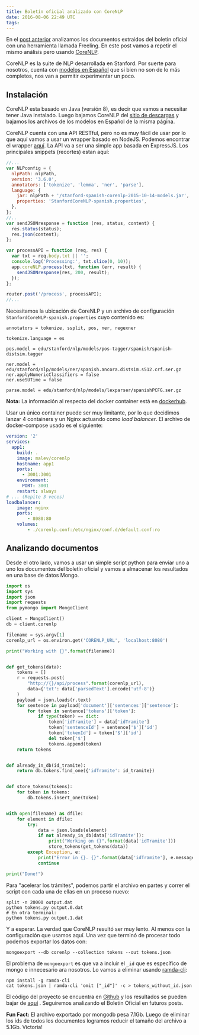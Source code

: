 ```yaml
---
title: Boletín oficial analizado con CoreNLP
date: 2016-08-06 22:49 UTC
tags:
---
```


En el [post anterior](/post/analizando-40000-documentos-con-nlp-.html)
analizamos los documentos extraidos del boletín oficial
con una herramienta llamada Freeling. En este post vamos a repetir el mismo
análisis pero usando [CoreNLP](http://stanfordnlp.github.io/CoreNLP/).

CoreNLP es la suite de NLP desarrollada en Stanford. Por suerte para nosotros,
cuenta con [modelos en Español](http://stanfordnlp.github.io/CoreNLP/index.html#human-languages-supported)
que si bien no son de lo más completos, nos van a permitir experimentar un
poco.

## Instalación

CoreNLP esta basado en Java (versión 8), es decir que vamos a necesitar tener
Java instalado. Luego bajamos CoreNLP del [sitio de descargas](http://stanfordnlp.github.io/CoreNLP/index.html#download)
y bajamos los archivos de los modelos en Español de la misma página.

CoreNLP cuenta con una API RESTful, pero no es muy fácil de usar por lo que
aquí vamos a usar un wrapper basado en NodeJS. Podemos encontrar el wrapper
[aquí](https://github.com/hiteshjoshi/node-stanford-corenlp). La API va a ser
una simple app basada en ExpressJS. Los principales snippets (recortes)
estan aquí:

```javascript
//...
var NLPconfig = {
  nlpPath: nlpPath,
  version: '3.6.0',
  annotators: ['tokenize', 'lemma', 'ner', 'parse'],
  language: {
    jar: nlpPath + '/stanford-spanish-corenlp-2015-10-14-models.jar',
    properties: 'StanfordCoreNLP-spanish.properties',
  },
};
//..
var sendJSONresponse = function (res, status, content) {
  res.status(status);
  res.json(content);
};

var processAPI = function (req, res) {
  var txt = req.body.txt || '';
  console.log('Processing:', txt.slice(0, 10));
  app.coreNLP.process(txt, function (err, result) {
    sendJSONresponse(res, 200, result);
  });
};

router.post('/process', processAPI);
//...
```

Necesitamos la ubicación de CoreNLP y un archivo de configuración
`StanfordCoreNLP-spanish.properties` cuyo contenido es:

```
annotators = tokenize, ssplit, pos, ner, regexner

tokenize.language = es

pos.model = edu/stanford/nlp/models/pos-tagger/spanish/spanish-distsim.tagger

ner.model = edu/stanford/nlp/models/ner/spanish.ancora.distsim.s512.crf.ser.gz
ner.applyNumericClassifiers = false
ner.useSUTime = false

parse.model = edu/stanford/nlp/models/lexparser/spanishPCFG.ser.gz
```

**Nota:** La información al respecto del docker container está en [dockerhub](https://hub.docker.com/r/malev/corenlp/).

Usar un único container puede ser muy limitante, por lo que decidimos lanzar 4
containers y un Nginx actuando como *load balancer*. El archivo de docker-compose
usado es el siguiente:

```yaml
version: '2'
services:
  app1:
    build: .
    image: malev/corenlp
    hostname: app1
    ports:
      - 3001:3001
    environment:
      PORT: 3001
    restart: always
# ... (Repite 3 veces)
loadbalancer:
    image: nginx
    ports:
        - 8080:80
    volumes:
        - ./corenlp.conf:/etc/nginx/conf.d/default.conf:ro
```

## Analizando documentos

Desde el otro lado, vamos a usar un simple script python para enviar uno a uno
los documentos del boletín oficial y vamos a almacenar los resultados en una
base de datos Mongo.

```python
import os
import sys
import json
import requests
from pymongo import MongoClient

client = MongoClient()
db = client.corenlp

filename = sys.argv[1]
corenlp_url = os.environ.get('CORENLP_URL', 'localhost:8080')

print("Working with {}".format(filename))


def get_tokens(data):
    tokens = []
    r = requests.post(
        "http://{}/api/process".format(corenlp_url),
        data={'txt': data['parsedText'].encode('utf-8')}
    )
    payload = json.loads(r.text)
    for sentence in payload['document']['sentences']['sentence']:
        for token in sentence['tokens']['token']:
            if type(token) == dict:
                token['idTramite'] = data['idTramite']
                token['sentenceId'] = sentence['$']['id']
                token['tokenId'] = token['$']['id']
                del token['$']
                tokens.append(token)
    return tokens


def already_in_db(id_tramite):
    return db.tokens.find_one({'idTramite': id_tramite})


def store_tokens(tokens):
    for token in tokens:
        db.tokens.insert_one(token)


with open(filename) as dfile:
    for element in dfile:
        try:
            data = json.loads(element)
            if not already_in_db(data['idTramite']):
                print("Working on {}".format(data['idTramite']))
                store_tokens(get_tokens(data))
        except Exception, e:
            print("Error in {}. {}".format(data['idTramite'], e.message))
            continue

print("Done!")
```

Para "acelerar los trámites", podemos partir el archivo en partes y correr el
script con cada una de ellas en un proceso nuevo:

```
split -n 20000 output.dat
python tokens.py output.0.dat
# En otra terminal:
python tokens.py output.1.dat
```

Y a esperar. La verdad que CoreNLP resultó ser muy lento. Al menos con la
configuración que usamos aquí. Una vez que terminó de procesar todo podemos
exportar los datos con:

```
mongoexport --db corenlp --collection tokens --out tokens.json
```

El problema de `mongoexport` es que va a incluir el `_id` que es específico de
mongo e innecesario ara nosotros. Lo vamos a eliminar usando [ramda-cli](https://github.com/raine/ramda-cli):

```
npm install -g ramda-cli
cat tokens.json | ramda-cli 'omit ["_id"]' -c > tokens_without_id.json
```

El código del proyecto se encuentra en [Github](https://github.com/malev/devops/tree/master/corenlp-api)
y los resultados se pueden bajar de [aquí](https://s3-us-west-2.amazonaws.com/data.codingnews.info/tokens-corenlp.tar.gz)
. Seguiremos analizando el Boletín Oficial en futuros posts.

**Fun Fact:** El archivo exportado por mongodb pesa 7.1Gb. Luego de eliminar
los ids de todos los documentos logramos reducir el tamaño del archivo a 5.1Gb.
Victoria!
